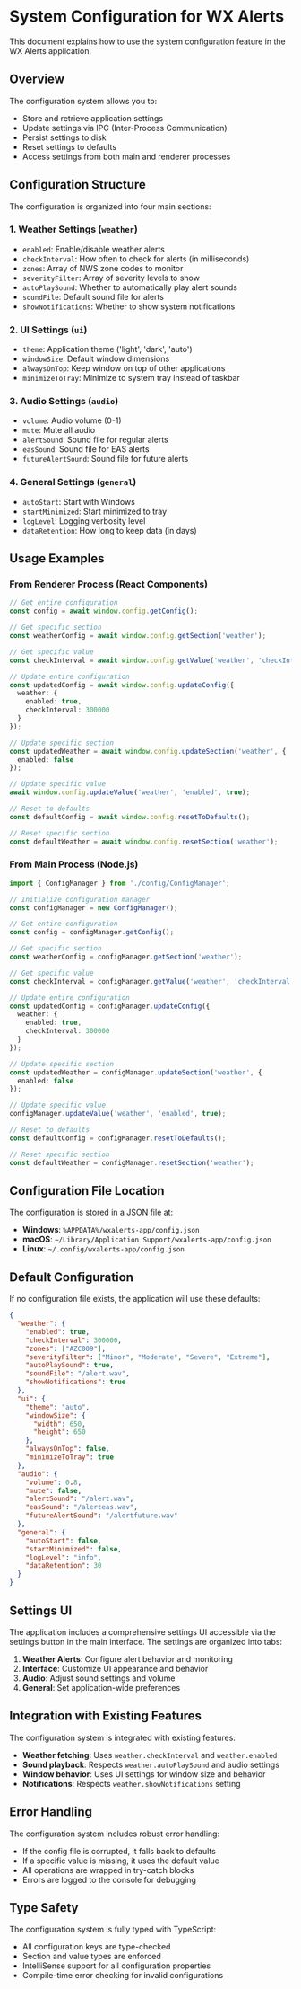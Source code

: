 # System Configuration for WX Alerts

This document explains how to use the system configuration feature in the WX Alerts application.

## Overview

The configuration system allows you to:
- Store and retrieve application settings
- Update settings via IPC (Inter-Process Communication)
- Persist settings to disk
- Reset settings to defaults
- Access settings from both main and renderer processes

## Configuration Structure

The configuration is organized into four main sections:

### 1. Weather Settings (`weather`)
- `enabled`: Enable/disable weather alerts
- `checkInterval`: How often to check for alerts (in milliseconds)
- `zones`: Array of NWS zone codes to monitor
- `severityFilter`: Array of severity levels to show
- `autoPlaySound`: Whether to automatically play alert sounds
- `soundFile`: Default sound file for alerts
- `showNotifications`: Whether to show system notifications

### 2. UI Settings (`ui`)
- `theme`: Application theme ('light', 'dark', 'auto')
- `windowSize`: Default window dimensions
- `alwaysOnTop`: Keep window on top of other applications
- `minimizeToTray`: Minimize to system tray instead of taskbar

### 3. Audio Settings (`audio`)
- `volume`: Audio volume (0-1)
- `mute`: Mute all audio
- `alertSound`: Sound file for regular alerts
- `easSound`: Sound file for EAS alerts
- `futureAlertSound`: Sound file for future alerts

### 4. General Settings (`general`)
- `autoStart`: Start with Windows
- `startMinimized`: Start minimized to tray
- `logLevel`: Logging verbosity level
- `dataRetention`: How long to keep data (in days)

## Usage Examples

### From Renderer Process (React Components)

```typescript
// Get entire configuration
const config = await window.config.getConfig();

// Get specific section
const weatherConfig = await window.config.getSection('weather');

// Get specific value
const checkInterval = await window.config.getValue('weather', 'checkInterval');

// Update entire configuration
const updatedConfig = await window.config.updateConfig({
  weather: {
    enabled: true,
    checkInterval: 300000
  }
});

// Update specific section
const updatedWeather = await window.config.updateSection('weather', {
  enabled: false
});

// Update specific value
await window.config.updateValue('weather', 'enabled', true);

// Reset to defaults
const defaultConfig = await window.config.resetToDefaults();

// Reset specific section
const defaultWeather = await window.config.resetSection('weather');
```

### From Main Process (Node.js)

```typescript
import { ConfigManager } from './config/ConfigManager';

// Initialize configuration manager
const configManager = new ConfigManager();

// Get entire configuration
const config = configManager.getConfig();

// Get specific section
const weatherConfig = configManager.getSection('weather');

// Get specific value
const checkInterval = configManager.getValue('weather', 'checkInterval');

// Update entire configuration
const updatedConfig = configManager.updateConfig({
  weather: {
    enabled: true,
    checkInterval: 300000
  }
});

// Update specific section
const updatedWeather = configManager.updateSection('weather', {
  enabled: false
});

// Update specific value
configManager.updateValue('weather', 'enabled', true);

// Reset to defaults
const defaultConfig = configManager.resetToDefaults();

// Reset specific section
const defaultWeather = configManager.resetSection('weather');
```

## Configuration File Location

The configuration is stored in a JSON file at:
- **Windows**: `%APPDATA%/wxalerts-app/config.json`
- **macOS**: `~/Library/Application Support/wxalerts-app/config.json`
- **Linux**: `~/.config/wxalerts-app/config.json`

## Default Configuration

If no configuration file exists, the application will use these defaults:

```json
{
  "weather": {
    "enabled": true,
    "checkInterval": 300000,
    "zones": ["AZC009"],
    "severityFilter": ["Minor", "Moderate", "Severe", "Extreme"],
    "autoPlaySound": true,
    "soundFile": "/alert.wav",
    "showNotifications": true
  },
  "ui": {
    "theme": "auto",
    "windowSize": {
      "width": 650,
      "height": 650
    },
    "alwaysOnTop": false,
    "minimizeToTray": true
  },
  "audio": {
    "volume": 0.8,
    "mute": false,
    "alertSound": "/alert.wav",
    "easSound": "/alerteas.wav",
    "futureAlertSound": "/alertfuture.wav"
  },
  "general": {
    "autoStart": false,
    "startMinimized": false,
    "logLevel": "info",
    "dataRetention": 30
  }
}
```

## Settings UI

The application includes a comprehensive settings UI accessible via the settings button in the main interface. The settings are organized into tabs:

1. **Weather Alerts**: Configure alert behavior and monitoring
2. **Interface**: Customize UI appearance and behavior
3. **Audio**: Adjust sound settings and volume
4. **General**: Set application-wide preferences

## Integration with Existing Features

The configuration system is integrated with existing features:

- **Weather fetching**: Uses `weather.checkInterval` and `weather.enabled`
- **Sound playback**: Respects `weather.autoPlaySound` and audio settings
- **Window behavior**: Uses UI settings for window size and behavior
- **Notifications**: Respects `weather.showNotifications` setting

## Error Handling

The configuration system includes robust error handling:

- If the config file is corrupted, it falls back to defaults
- If a specific value is missing, it uses the default value
- All operations are wrapped in try-catch blocks
- Errors are logged to the console for debugging

## Type Safety

The configuration system is fully typed with TypeScript:

- All configuration keys are type-checked
- Section and value types are enforced
- IntelliSense support for all configuration properties
- Compile-time error checking for invalid configurations
